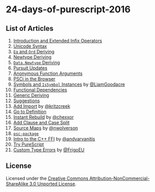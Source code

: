 # 24-days-of-purescript-2016

## List of Articles

1. [Introduction and Extended Infix Operators](1.markdown)
1. [Unicode Syntax](2.markdown)
1. [`Eq` and `Ord` Deriving](3.markdown)
1. [Newtype Deriving](4.markdown)
1. [`Data.Newtype` Deriving](5.markdown)
1. [Pursuit Updates](6.markdown)
1. [Anonymous Function Arguments](7.markdown)
1. [PSCi in the Browser](8.markdown)
1. [Symbols and `IsSymbol` Instances](9.markdown) by [@LiamGoodacre](https://github.com/LiamGoodacre/)
1. [Functional Dependencies](10.markdown)
1. [Generic Deriving](11.markdown)
1. [Suggestions](12.markdown)
1. [Add Import](13.markdown) by [@kritzcreek](https://github.com/kritzcreek/)
1. [Go to Definition](14.markdown)
1. [Instant Rebuild](15.markdown) by [@chexxor](https://github.com/chexxor)
1. [Add Clause and Case Split](16.markdown)
1. [Source Maps](17.markdown) by [@nwolverson](https://github.com/nwolverson)
1. [`psc-package`](18.markdown)
1. [Intro to the C++ FFI](19.markdown) by [@andyarvanitis](https://github.com/andyarvanitis)
1. [Try PureScript](20.markdown)
1. [Custom Type Errors](21.markdown) by [@FrigoEU](https://github.com/FrigoEU)

## License

Licensed under the [Creative Commons Attribution-NonCommercial-ShareAlike 3.0 Unported License](http://creativecommons.org/licenses/by-nc-sa/3.0/deed.en_US).
